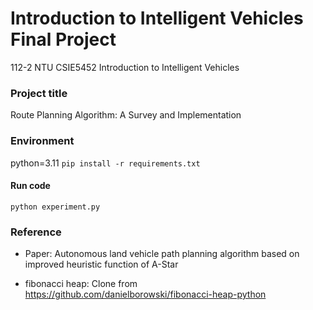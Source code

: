 # Introduction to Intelligent Vehicles Final Project

112-2 NTU CSIE5452 Introduction to Intelligent Vehicles

### Project title
Route Planning Algorithm: A Survey and Implementation

### Environment
python=3.11
```pip install -r requirements.txt```

#### Run code
```python experiment.py```

### Reference
- Paper: Autonomous land vehicle path planning algorithm based on improved heuristic function of A-Star

- fibonacci heap: Clone from https://github.com/danielborowski/fibonacci-heap-python 



